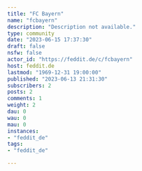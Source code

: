```yaml
---
title: "FC Bayern" 
name: "fcbayern"
description: "Description not available."
type: community
date: "2023-06-15 17:37:30"
draft: false
nsfw: false
actor_id: "https://feddit.de/c/fcbayern"
host: feddit.de
lastmod: "1969-12-31 19:00:00"
published: "2023-06-13 21:31:30"
subscribers: 2
posts: 2
comments: 1
weight: 2
dau: 0
wau: 0
mau: 0
instances:
- "feddit_de"
tags: 
- "feddit_de"

---
```

